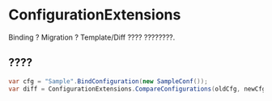 # ConfigurationExtensions
Binding ? Migration ? Template/Diff ???? ????????.

## ????
```csharp
var cfg = "Sample".BindConfiguration(new SampleConf());
var diff = ConfigurationExtensions.CompareConfigurations(oldCfg, newCfg);
```
